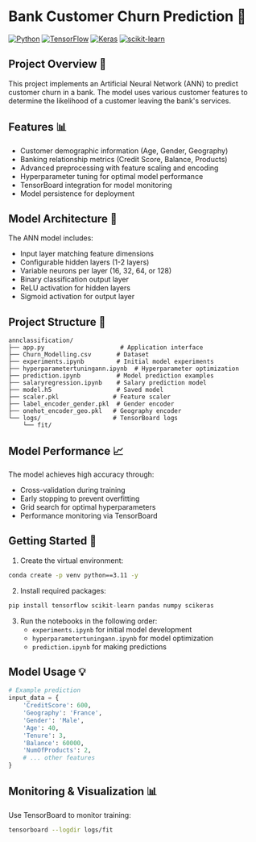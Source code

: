 # Bank Customer Churn Prediction 🏦

[![Python](https://img.shields.io/badge/Python-3.11-blue.svg)](https://www.python.org/)
[![TensorFlow](https://img.shields.io/badge/TensorFlow-2.0+-orange.svg)](https://www.tensorflow.org/)
[![Keras](https://img.shields.io/badge/Keras-3.11.3-red.svg)](https://keras.io/)
[![scikit-learn](https://img.shields.io/badge/scikit--learn-1.7.1-green.svg)](https://scikit-learn.org/)


## Project Overview 🎯

This project implements an Artificial Neural Network (ANN) to predict customer churn in a bank. The model uses various customer features to determine the likelihood of a customer leaving the bank's services.

## Features 📊

- Customer demographic information (Age, Gender, Geography)
- Banking relationship metrics (Credit Score, Balance, Products)
- Advanced preprocessing with feature scaling and encoding
- Hyperparameter tuning for optimal model performance
- TensorBoard integration for model monitoring
- Model persistence for deployment

## Model Architecture 🧠

The ANN model includes:
- Input layer matching feature dimensions
- Configurable hidden layers (1-2 layers)
- Variable neurons per layer (16, 32, 64, or 128)
- Binary classification output layer
- ReLU activation for hidden layers
- Sigmoid activation for output layer

## Project Structure 📁

```
annclassification/
├── app.py                     # Application interface
├── Churn_Modelling.csv       # Dataset
├── experiments.ipynb         # Initial model experiments
├── hyperparametertuningann.ipynb  # Hyperparameter optimization
├── prediction.ipynb          # Model prediction examples
├── salaryregression.ipynb    # Salary prediction model
├── model.h5                  # Saved model
├── scaler.pkl               # Feature scaler
├── label_encoder_gender.pkl  # Gender encoder
├── onehot_encoder_geo.pkl   # Geography encoder
└── logs/                    # TensorBoard logs
    └── fit/
```

## Model Performance 📈

The model achieves high accuracy through:
- Cross-validation during training
- Early stopping to prevent overfitting
- Grid search for optimal hyperparameters
- Performance monitoring via TensorBoard

## Getting Started 🚀

1. Create the virtual environment:
```bash
conda create -p venv python==3.11 -y
```

2. Install required packages:
```python
pip install tensorflow scikit-learn pandas numpy scikeras
```

3. Run the notebooks in the following order:
   - `experiments.ipynb` for initial model development
   - `hyperparametertuningann.ipynb` for model optimization
   - `prediction.ipynb` for making predictions

## Model Usage 💡

```python
# Example prediction
input_data = {
    'CreditScore': 600,
    'Geography': 'France',
    'Gender': 'Male',
    'Age': 40,
    'Tenure': 3,
    'Balance': 60000,
    'NumOfProducts': 2,
    # ... other features
}
```

## Monitoring & Visualization 📊

Use TensorBoard to monitor training:
```bash
tensorboard --logdir logs/fit
```


